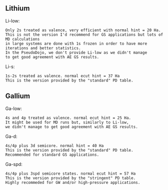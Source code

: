 ## Lithium

Li-low:

    Only 2s treated as valence, very efficient with normal hint = 20 Ha.
    This is not the version I'd recommend for GS applications but lots of MD calculations
    in large systems are done with 1s frozen in order to have more iterations and better statistics.
    In the PseudoDojo, we don't provide Li-low as we didn't manage
    to get good agreement with AE GS results.

Li-s:

    1s-2s treated as valence. normal ecut hint = 37 Ha
    This is the version provided by the "standard" PD table.

## Gallium

Ga-low:

    4s and 4p treated as valence. normal ecut hint = 25 Ha.
    It might be used for MD runs but, similarly to Li-low,
    we didn't manage to get good agreement with AE GS results.

Ga-d:

    4s/4p plus 3d semicore. normal hint = 40 Ha
    This is the version provided by the "standard" PD table.
    Recommended for standard GS applications.

Ga-spd:

    4s/4p plus 3spd semicore states. normal ecut hint = 57 Ha
    This is the version provided by the "stringent" PD table.
    Highly recommeded for GW and/or high-pressure applications.
